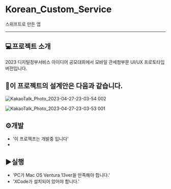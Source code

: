 # Korean_Custom_Service
스위프트로 만든 앱
___
## 💻프로젝트 소개
2023 디지털정부서비스 아이디어 공모대회에서 모바일 관세청부문 UI/UX 프로토타입 버전입니다.


## 📝이 프로젝트의 설계안은 다음과 같습니다.

![KakaoTalk_Photo_2023-04-27-23-03-54 002](https://user-images.githubusercontent.com/96978536/234886480-7e36a214-6ac5-4131-b521-ce77c692c4bf.jpeg)

![KakaoTalk_Photo_2023-04-27-23-03-53 001](https://user-images.githubusercontent.com/96978536/234886525-608a3d2a-c964-4f6a-a563-6ba655b1431d.jpeg)


## ⚙️개발
- '이 프로젝프는 개발중 입니다'
- 
## ▶️실행
- 'PC가 Mac OS Ventura 13ver을 만족해야 합니다.'
- 'XCode가 설치되어 있어야 합니다.'
